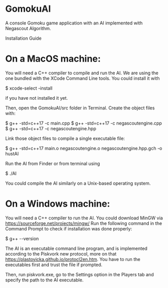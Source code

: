 # GomokuAI
A console Gomoku game application with an AI implemented with Negascout Algorithm.

Installation Guide

# On a MacOS machine: 
You will need a C++ compiler to compile and run the AI. We are using the one bundled with the XCode Command Line tools. You could install it with

$ xcode-select -install

if you have not installed it yet.

Then, open the GomokuAI/src folder in Terminal. Create the object files with:

$ g++ -std=c++17 -c main.cpp
$ g++ -std=c++17 -c negascoutengine.cpp
$ g++ -std=c++17 -c negascoutengine.hpp

Link those object files to compile a single executable file:

$ g++ -std=c++17 main.o negascoutengine.o negascoutengine.hpp.gch -o hustAI

Run the AI from Finder or from terminal using

$ ./AI

You could compile the AI similarly on a Unix-based operating system.

# On a Windows machine:

You will need a C++ compiler to run the AI. You could download MinGW via https://sourceforge.net/projects/mingw/
Run the following command in the Command Prompt to check if installation was done properly:

$ g++ --version

The AI is an executable command line program, and is implemented according to the Piskvork new protocol, more on that https://plastovicka.github.io/protocl2en.htm. You have to run the executables first and trust the file if prompted. 

Then, run piskvork.exe, go to the Settings option in the Players tab and specify the path to the AI executable.

